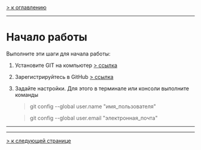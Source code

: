 [> к оглавлению](/readme.md)

___

# Начало работы

Выполните эти шаги для начала работы:

1. Установите GIT на компьютер [> ссылка](https://git-scm.com/downloads)

2. Зарегистрируйтесь в GitHub [> ссылка](https://github.com)

3. Задайте настройки. Для этого в терминале или консоли выполните команды

    > git config --global user.name "имя_пользователя"

    > git config --global user.email "электронная_почта"

___
___

[> к следующей странице](/creature.md)